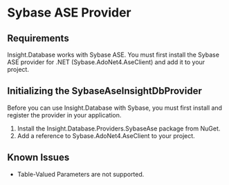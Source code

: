 # Sybase ASE Provider #

## Requirements ##

Insight.Database works with Sybase ASE. You must first install the Sybase ASE provider for .NET (Sybase.AdoNet4.AseClient) and add it to your project. 

## Initializing the SybaseAseInsightDbProvider ##

Before you can use Insight.Database with Sybase, you must first install and register the provider in your application. 

1. Install the Insight.Database.Providers.SybaseAse package from NuGet.
2. Add a reference to Sybase.AdoNet4.AseClient to your project.

## Known Issues ##

* Table-Valued Parameters are not supported.
